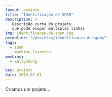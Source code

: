 ```yaml
---
layout: projeto
title: "Identificação de SPAM"
description: >
   Descrição curta do projeto
   que pode ocupar múltiplas linhas
img: identificacao-de-spam.jpg
permalink: "/projetos/identificacao-de-spam/"
tags:
  - spam
  - machine-learning
membros:
  - kallychung

key: projeto
date: 2019-07-01
---
```


Criamos um projeto...
